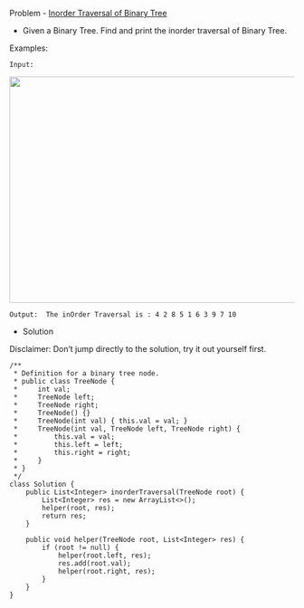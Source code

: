 Problem - [Inorder Traversal of Binary Tree](https://leetcode.com/problems/binary-tree-inorder-traversal/)

- Given a Binary Tree. Find and print the inorder traversal of Binary Tree.

Examples:

    Input:

<img src = "https://user-images.githubusercontent.com/101946115/211836513-41bc5954-9e69-4367-b3a2-0abc496acb6b.png" height = 400 width = 700 />

    Output:  The inOrder Traversal is : 4 2 8 5 1 6 3 9 7 10 

- Solution

Disclaimer: Don’t jump directly to the solution, try it out yourself first.

```
/**
 * Definition for a binary tree node.
 * public class TreeNode {
 *     int val;
 *     TreeNode left;
 *     TreeNode right;
 *     TreeNode() {}
 *     TreeNode(int val) { this.val = val; }
 *     TreeNode(int val, TreeNode left, TreeNode right) {
 *         this.val = val;
 *         this.left = left;
 *         this.right = right;
 *     }
 * }
 */
class Solution {
    public List<Integer> inorderTraversal(TreeNode root) {
        List<Integer> res = new ArrayList<>();
        helper(root, res);
        return res;
    }

    public void helper(TreeNode root, List<Integer> res) {
        if (root != null) {
            helper(root.left, res);
            res.add(root.val);
            helper(root.right, res);
        }
    }
}
```

